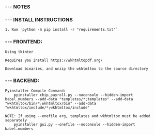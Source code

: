 
### --- NOTES

### --- INSTALL INSTRUCTIONS

    1. Run `python -m pip install -r "requirements.txt"`

### --- FRONTEND:

    Using tkinter

    Requires you install https://wkhtmltopdf.org/

    Download binaries, and unzip the wkhtmltox to the source directory

### --- BACKEND:

    Pyinstaller Compile Command: 
        pyinstaller chip_payroll.py --noconsole --hidden-import babel.numbers --add-data "templates/*;templates" --add-data "wkhtmltox/bin/*;wkhtmltox/bin" --add-data "wkhtmltox/include/*;wkhtmltox/include"

    NOTE: If using --onefile arg, templates and wkhtmltox must be added separately
        pyinstaller gui.py --onefile --noconsole --hidden-import babel.numbers